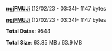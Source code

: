 [**ngjFMUJi**](/data/ngjFMUJi.txt) (12/02/23 - 03:34)- 1147 bytes

[**ngjFMUJi**](/data/ngjFMUJi.txt) (12/02/23 - 03:34)- 1147 bytes

**Total Datas**: 9544

**Total Size**: 63.85 MB / 63.9 MB